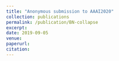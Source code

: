 ```yaml
---
title: "Anonymous submission to AAAI2020"
collection: publications
permalink: /publication/BN-collapse
excerpt: 
date: 2019-09-05
venue: 
paperurl:
citation:
---
```

